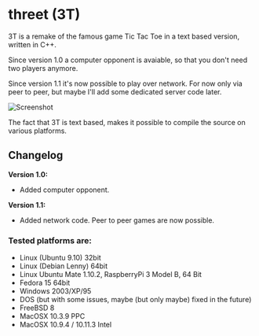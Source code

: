 # threet (3T)

3T is a remake of the famous game Tic Tac Toe in a text based version, written in C++. 

Since version 1.0 a computer opponent is avaiable, so that you don't need two players anymore.

Since version 1.1 it's now possible to play over network. 
For now only via peer to peer, but maybe I'll add some dedicated server code later.

![Screenshot](https://cdn.seriousmonkey.de/images/screen_3t.jpg)


The fact that 3T is text based, makes it possible to compile the source on various platforms.

## Changelog

**Version 1.0:**
* Added computer opponent.

**Version 1.1:**
* Added network code. Peer to peer games are now possible.


### Tested platforms are:

* Linux (Ubuntu 9.10) 32bit
* Linux (Debian Lenny) 64bit
* Linux Ubuntu Mate 1.10.2, RaspberryPi 3 Model B, 64 Bit
* Fedora 15 64bit
* Windows 2003/XP/95
* DOS (but with some issues, maybe (but only maybe) fixed in the future)
* FreeBSD 8
* MacOSX 10.3.9 PPC
* MacOSX 10.9.4 / 10.11.3 Intel 
